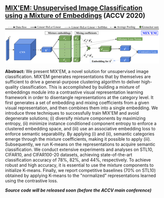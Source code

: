 
## [MIX'EM: Unsupervised Image Classification using a Mixture of Embeddings](https://arxiv.org/abs/2007.09502) (ACCV 2020)

![](mixem_arch.png)

**Abstract:** We present MIX'EM, a novel solution for unsupervised image classification. MIX'EM generates representations that by themselves are sufficient to drive a general-purpose clustering algorithm to deliver high-quality classification. This is accomplished by building a mixture of embeddings module into a contrastive visual representation learning framework in order to disentangle representations at the category level. It first generates a set of embedding and mixing coefficients from a given visual representation, and then combines them into a single embedding. We introduce three techniques to successfully train MIX'EM and avoid degenerate solutions; (i) diversify mixture components by maximizing entropy, (ii) minimize instance conditioned component entropy to enforce a clustered embedding space, and (iii) use an associative embedding loss to enforce semantic separability. By applying (i) and (ii), semantic categories emerge through the mixture coefficients, making it possible to apply (iii). Subsequently, we run K-means on the representations to acquire semantic classification. We conduct extensive experiments and analyses on STL10, CIFAR10, and CIFAR100-20 datasets, achieving state-of-the-art classification accuracy of 78\%, 82\%, and 44\%, respectively. To achieve robust and high accuracy, it is essential to use the mixture components to initialize K-means. Finally, we report competitive baselines (70\% on STL10) obtained by applying K-means to the "normalized" representations learned using the contrastive loss.

***Source code will be released soon (before the ACCV main conference)***
